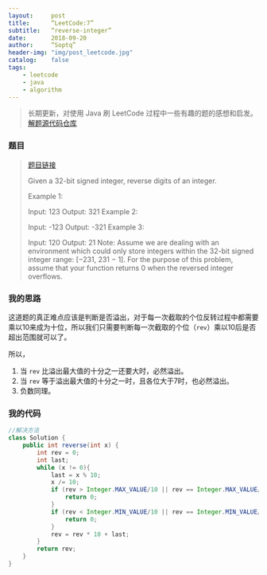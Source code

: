 ```yaml
---
layout:     post
title:      “LeetCode:7”
subtitle:   “reverse-integer”
date:       2018-09-20
author:     “Soptq”
header-img: "img/post_leetcode.jpg"
catalog:    false
tags:
    - leetcode
    - java
    - algorithm
---
```



>长期更新，对使用 Java 刷 LeetCode 过程中一些有趣的题的感想和启发。
>[解题源代码仓库](https://github.com/Soptq/LeetCodeLib)

### 题目

> [题目链接](https://leetcode-cn.com/problems/reverse-integer/description/)
> 
> Given a 32-bit signed integer, reverse digits of an integer.
> 
> Example 1:
> 
> Input: 123
> Output: 321
> Example 2:
> 
> Input: -123
> Output: -321
> Example 3:
> 
> Input: 120
> Output: 21
> Note:
> Assume we are dealing with an environment which could only store 
> integers within the 32-bit signed integer range: [−231,  231 − 1]. 
> For the purpose of this problem, assume that your function 
> returns 0 when the reversed integer overflows. 

### 我的思路

这道题的真正难点应该是判断是否溢出，对于每一次截取的个位反转过程中都需要乘以10来成为十位，所以我们只需要判断每一次截取的个位（`rev`）乘以10后是否超出范围就可以了。

所以，

1. 当 `rev` 比溢出最大值的十分之一还要大时，必然溢出。
2. 当 `rev` 等于溢出最大值的十分之一时，且各位大于7时，也必然溢出。
3. 负数同理。

### 我的代码

```java
//解决方法
class Solution {
	public int reverse(int x) {
		int rev = 0;
		int last;
		while (x != 0){
			last = x % 10;
			x /= 10;
			if (rev > Integer.MAX_VALUE/10 || rev == Integer.MAX_VALUE/10 && last > 7) {
				return 0;
			}
			if (rev < Integer.MIN_VALUE/10 || rev == Integer.MIN_VALUE/10 && last < -8) {
				return 0;
			}
			rev = rev * 10 + last;
		}
		return rev;
	}
}
```








